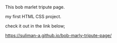 This bob marlet tripute page.

my first HTML CSS project.

check it out in the link below;

https://suliman-a.github.io/bob-marly-tripute-page/
